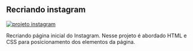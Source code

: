 ## Recriando instagram

<a href="https://nathmelop.github.io/Recriando_instagram-/">
    <img src="https://nathmelop.github.io/Recriando_instagram-/raw/main/img/perfil-instagram.jpeg" alt="projeto instagram"/></a>


Recriando página inicial do Instagram.   Nesse projeto é abordado HTML e CSS  para posicionamento dos elementos da página.
